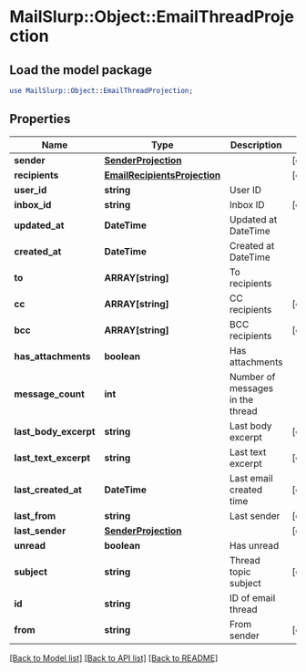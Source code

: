 # MailSlurp::Object::EmailThreadProjection

## Load the model package
```perl
use MailSlurp::Object::EmailThreadProjection;
```

## Properties
Name | Type | Description | Notes
------------ | ------------- | ------------- | -------------
**sender** | [**SenderProjection**](SenderProjection) |  | [optional] 
**recipients** | [**EmailRecipientsProjection**](EmailRecipientsProjection) |  | [optional] 
**user_id** | **string** | User ID | 
**inbox_id** | **string** | Inbox ID | [optional] 
**updated_at** | **DateTime** | Updated at DateTime | 
**created_at** | **DateTime** | Created at DateTime | 
**to** | **ARRAY[string]** | To recipients | 
**cc** | **ARRAY[string]** | CC recipients | [optional] 
**bcc** | **ARRAY[string]** | BCC recipients | [optional] 
**has_attachments** | **boolean** | Has attachments | 
**message_count** | **int** | Number of messages in the thread | 
**last_body_excerpt** | **string** | Last body excerpt | [optional] 
**last_text_excerpt** | **string** | Last text excerpt | [optional] 
**last_created_at** | **DateTime** | Last email created time | [optional] 
**last_from** | **string** | Last sender | [optional] 
**last_sender** | [**SenderProjection**](SenderProjection) |  | [optional] 
**unread** | **boolean** | Has unread | 
**subject** | **string** | Thread topic subject | [optional] 
**id** | **string** | ID of email thread | 
**from** | **string** | From sender | [optional] 

[[Back to Model list]](../README#documentation-for-models) [[Back to API list]](../README#documentation-for-api-endpoints) [[Back to README]](../README)


